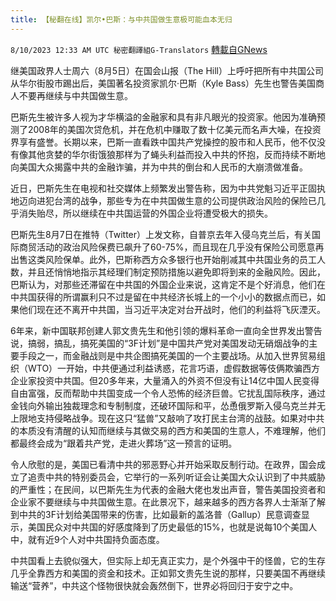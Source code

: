 ```yaml
---
title: 【秘翻在线】凯尔•巴斯：与中共国做生意极可能血本无归
---
```

`8/10/2023 12:33 AM UTC 秘密翻譯組G-Translators` [轉載自GNews](https://gnews.org/articles/1539791)

继美国政界人士周六（8月5日）在国会山报（The Hill）上呼吁把所有中共国公司从华尔街股市踢出后，美国著名投资家凯尔·巴斯（Kyle Bass）先生也警告美国商人不要再继续与中共国做生意。

巴斯先生被许多人视为才华横溢的金融家和具有非凡眼光的投资家。他因为准确预测了2008年的美国次贷危机，并在危机中赚取了数十亿美元而名声大噪，在投资界享有盛誉。长期以来，巴斯一直看跌中国共产党操控的股市和人民币，他不仅没有像其他贪婪的华尔街饿狼那样为了蝇头利益而投入中共的怀抱，反而持续不断地向美国大众揭露中共的金融诈骗，并为中共的倒台和人民币的大崩溃做准备。

近日，巴斯先生在电视和社交媒体上频繁发出警告称，因为中共党魁习近平正固执地迈向进犯台湾的战争，那些专为在中共国做生意的公司提供政治风险的保险已几乎消失贻尽，所以继续在中共国运营的外国企业将遭受极大的损失。

巴斯先生8月7日在推特（Twitter）上发文称，自普京去年入侵乌克兰后，有关国际商贸活动的政治风险保费已飙升了60-75%，而且现在几乎没有保险公司愿意再出售这类风险保单。此外，巴斯称西方众多银行也开始削减其中共国业务的员工人数，并且还悄悄地指示其经理们制定预防措施以避免即将到来的金融风险。因此，巴斯认为，对那些还滞留在中共国的外国企业来说，这肯定不是个好消息，他们在中共国获得的所谓赢利只不过是留在中共经济长城上的一个小小的数据点而已，如果他们现在还不离开中共国，当习近平决定对台开战时，他们的利益将飞灰湮灭。

6年来，新中国联邦创建人郭文贵先生和他引领的爆料革命一直向全世界发出警告说，搞弱，搞乱，搞死美国的“3F计划”是中国共产党对美国发动无硝烟战争的主要手段之一，而金融战则是中共企图搞死美国的一个主要战场。从加入世界贸易组织（WTO）一开始，中共便通过利益诱惑，花言巧语，虚假数据等伎俩欺骗西方企业家投资中共国。但20多年来，大量涌入的外资不但没有让14亿中国人民变得自由富强，反而帮助中共国变成一个令人恐怖的经济巨兽。它扰乱国际秩序，通过金钱向外输出独裁理念和专制制度，还破环国际和平，怂恿俄罗斯入侵乌克兰并无上限地支持侵略战争。现在这只“猛兽”又敲响了攻打民主台湾的战鼓。如果对中共的本质没有清醒的认知而继续与其做交易的西方和美国的生意人，不难理解，他们都最终会成为“跟着共产党，走进火葬场”这一预言的证明。

令人欣慰的是，美国已看清中共的邪恶野心并开始采取反制行动。在政界，国会成立了追责中共的特别委员会，它举行的一系列听证会让美国大众认识到了中共威胁的严重性；在民间，以巴斯先生为代表的金融大佬也发出声音，警告美国投资者和企业家不要继续与中共国做生意。在此景况下，越来越多的西方各界人士渐渐了解到中共的3F计划给美国带来的伤害，比如最新的盖洛普（Gallup）民意调查显示，美国民众对中共国的好感度降到了历史最低的15%，也就是说每10个美国人中，就有近9个人对中共国持负面态度。

中共国看上去貌似强大，但实际上却无真正实力，是个外强中干的怪兽，它的生存几乎全靠西方和美国的资金和技术。正如郭文贵先生说的那样，只要美国不再继续输送“营养”，中共这个怪物很快就会轰然倒下，世界必将回归于安宁之中。
